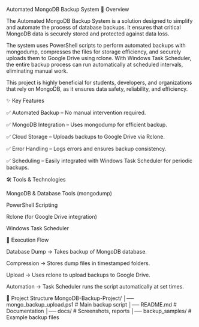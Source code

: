 Automated MongoDB Backup System
📌 Overview

The Automated MongoDB Backup System is a solution designed to simplify and automate the process of database backups. It ensures that critical MongoDB data is securely stored and protected against data loss.

The system uses PowerShell scripts to perform automated backups with mongodump, compresses the files for storage efficiency, and securely uploads them to Google Drive using rclone. With Windows Task Scheduler, the entire backup process can run automatically at scheduled intervals, eliminating manual work.

This project is highly beneficial for students, developers, and organizations that rely on MongoDB, as it ensures data safety, reliability, and efficiency.

✨ Key Features

✅ Automated Backup – No manual intervention required.

✅ MongoDB Integration – Uses mongodump for efficient backup.

✅ Cloud Storage – Uploads backups to Google Drive via Rclone.

✅ Error Handling – Logs errors and ensures backup consistency.

✅ Scheduling – Easily integrated with Windows Task Scheduler for periodic backups.

🛠 Tools & Technologies

MongoDB & Database Tools (mongodump)

PowerShell Scripting

Rclone (for Google Drive integration)

Windows Task Scheduler

🚀 Execution Flow

Database Dump → Takes backup of MongoDB database.

Compression → Stores dump files in timestamped folders.

Upload → Uses rclone to upload backups to Google Drive.

Automation → Task Scheduler runs the script automatically at set times.

📂 Project Structure
MongoDB-Backup-Project/
│── mongo_backup_upload.ps1   # Main backup script
│── README.md                 # Documentation
│── docs/                     # Screenshots, reports
│── backup_samples/           # Example backup files
